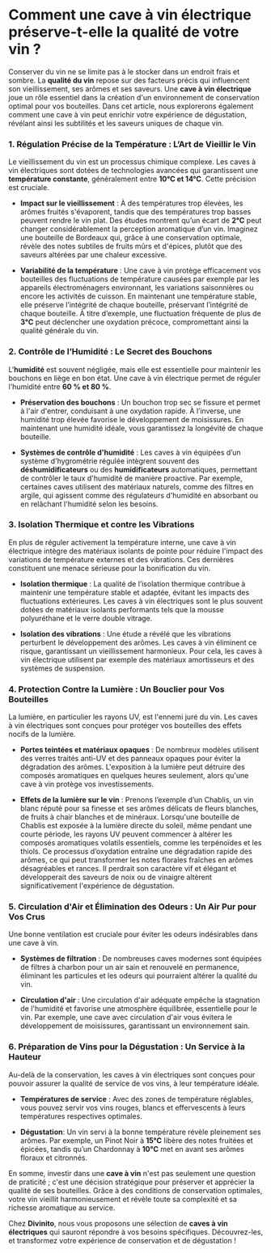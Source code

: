 # Comment une cave à vin électrique préserve-t-elle la qualité de votre vin ?

Conserver du vin ne se limite pas à le stocker dans un endroit frais et sombre. La **qualité du vin** repose sur des facteurs précis qui influencent son vieillissement, ses arômes et ses saveurs. Une **cave à vin électrique** joue un rôle essentiel dans la création d'un environnement de conservation optimal pour vos bouteilles. Dans cet article, nous explorerons également comment une cave à vin peut enrichir votre expérience de dégustation, révélant ainsi les subtilités et les saveurs uniques de chaque vin.


### **1. Régulation Précise de la Température : L’Art de Vieillir le Vin**<a id="h.7t1j4jsg8pzc"></a>

Le vieillissement du vin est un processus chimique complexe. Les caves à vin électriques sont dotées de technologies avancées qui garantissent une **température constante**, généralement entre **10°C et 14°C**. Cette précision est cruciale.

- **Impact sur le vieillissement** : À des températures trop élevées, les arômes fruités s'évaporent, tandis que des températures trop basses peuvent rendre le vin plat. Des études montrent qu’un écart de **2°C** peut changer considérablement la perception aromatique d’un vin. Imaginez une bouteille de Bordeaux qui, grâce à une conservation optimale, révèle des notes subtiles de fruits mûrs et d'épices, plutôt que des saveurs altérées par une chaleur excessive.

- **Variabilité de la température** : Une cave à vin protège efficacement vos bouteilles des fluctuations de température causées par exemple par les appareils électroménagers environnant, les variations saisonnières ou encore les activités de cuisson. En maintenant une température stable, elle préserve l’intégrité de chaque bouteille, préservant l’intégrité de chaque bouteille. À titre d’exemple, une fluctuation fréquente de plus de **3°C** peut déclencher une oxydation précoce, compromettant ainsi la qualité générale du vin.


### **2. Contrôle de l’Humidité : Le Secret des Bouchons**<a id="h.5ujdh0li4lj3"></a>

L'**humidité** est souvent négligée, mais elle est essentielle pour maintenir les bouchons en liège en bon état. Une cave à vin électrique permet de réguler l'humidité entre **60 % et 80 %**.

- **Préservation des bouchons** : Un bouchon trop sec se fissure et permet à l'air d'entrer, conduisant à une oxydation rapide. À l’inverse, une humidité trop élevée favorise le développement de moisissures. En maintenant une humidité idéale, vous garantissez la longévité de chaque bouteille.

- **Systèmes de contrôle d'humidité** : Les caves à vin équipées d’un système d'hygrométrie régulée intègrent souvent des **déshumidificateurs** ou des **humidificateurs** automatiques, permettant de contrôler le taux d'humidité de manière proactive. Par exemple, certaines caves utilisent des matériaux naturels, comme des filtres en argile, qui agissent comme des régulateurs d'humidité en absorbant ou en relâchant l'humidité selon les besoins.


### **3. Isolation Thermique et contre les Vibrations**<a id="h.wbtwxn649v58"></a>

En plus de réguler activement la température interne, une cave à vin électrique intègre des matériaux isolants de pointe pour réduire l'impact des variations de température externes et des vibrations. Ces dernières constituent une menace sérieuse pour la bonification du vin.

- **Isolation thermique** : La qualité de l’isolation thermique contribue à maintenir une température stable et adaptée, évitant les impacts des fluctuations extérieures. Les caves à vin électriques sont le plus souvent dotées de matériaux isolants performants tels que la mousse polyuréthane et le verre double vitrage.

- **Isolation des vibrations** : Une étude a révélé que les vibrations perturbent le développement des arômes. Les caves à vin éliminent ce risque, garantissant un vieillissement harmonieux. Pour cela, les caves à vin électrique utilisent par exemple des matériaux amortisseurs et des systèmes de suspension.


### **4. Protection Contre la Lumière : Un Bouclier pour Vos Bouteilles**<a id="h.glons2q1pyr6"></a>

La lumière, en particulier les rayons UV, est l'ennemi juré du vin. Les caves à vin électriques sont conçues pour protéger vos bouteilles des effets nocifs de la lumière.

- **Portes teintées et matériaux opaques** : De nombreux modèles utilisent des verres traités anti-UV et des panneaux opaques pour éviter la dégradation des arômes. L'exposition à la lumière peut détruire des composés aromatiques en quelques heures seulement, alors qu'une cave à vin protège vos investissements.

- **Effets de la lumière sur le vin** : Prenons l’exemple d’un Chablis, un vin blanc réputé pour sa finesse et ses arômes délicats de fleurs blanches, de fruits à chair blanches et de minéraux. Lorsqu'une bouteille de Chablis est exposée à la lumière directe du soleil, même pendant une courte période, les rayons UV peuvent commencer à altérer les composés aromatiques volatils essentiels, comme les terpénoïdes et les thiols. Ce processus d’oxydation entraîne une dégradation rapide des arômes, ce qui peut transformer les notes florales fraîches en arômes désagréables et rances. Il perdrait son caractère vif et élégant et développerait des saveurs de noix ou de vinaigre altèrent significativement l'expérience de dégustation.


### **5. Circulation d'Air et Élimination des Odeurs : Un Air Pur pour Vos Crus**<a id="h.ezh331bmutf6"></a>

Une bonne ventilation est cruciale pour éviter les odeurs indésirables dans une cave à vin.

- **Systèmes de filtration** : De nombreuses caves modernes sont équipées de filtres à charbon pour un air sain et renouvelé en permanence, éliminant les particules et les odeurs qui pourraient altérer la qualité du vin.

- **Circulation d'air** : Une circulation d'air adéquate empêche la stagnation de l'humidité et favorise une atmosphère équilibrée, essentielle pour le vin. Par exemple, une cave avec circulation d'air vous évitera le développement de moisissures, garantissant un environnement sain.


### **6. Préparation de Vins pour la Dégustation : Un Service à la Hauteur**<a id="h.7q4jk114ym2u"></a>

Au-delà de la conservation, les caves à vin électriques sont conçues pour pouvoir assurer la qualité de service de vos vins, à leur température idéale.

- **Températures de service** : Avec des zones de température réglables, vous pouvez servir vos vins rouges, blancs et effervescents à leurs températures respectives optimales.

- **Dégustation**: Un vin servi à la bonne température révèle pleinement ses arômes. Par exemple, un Pinot Noir à **15°C** libère des notes fruitées et épicées, tandis qu’un Chardonnay à **10°C** met en avant ses arômes floraux et citronnés.

En somme, investir dans une **cave à vin** n'est pas seulement une question de praticité ; c'est une décision stratégique pour préserver et apprécier la qualité de ses bouteilles. Grâce à des conditions de conservation optimales, votre vin vieillit harmonieusement et révèle toute sa complexité et sa richesse aromatique au service.

Chez **Divinito**, nous vous proposons une sélection de **caves à vin électriques** qui sauront répondre à vos besoins spécifiques. Découvrez-les, et transformez votre expérience de conservation et de dégustation !

